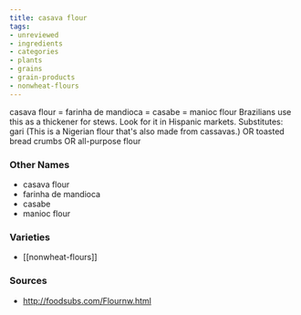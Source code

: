 ```yaml
---
title: casava flour
tags:
- unreviewed
- ingredients
- categories
- plants
- grains
- grain-products
- nonwheat-flours
---
```

casava flour = farinha de mandioca = casabe = manioc flour Brazilians use this as a thickener for stews. Look for it in Hispanic markets. Substitutes: gari (This is a Nigerian flour that's also made from cassavas.) OR toasted bread crumbs OR all-purpose flour

### Other Names

* casava flour
* farinha de mandioca
* casabe
* manioc flour

### Varieties

* [[nonwheat-flours]]

### Sources
* http://foodsubs.com/Flournw.html
